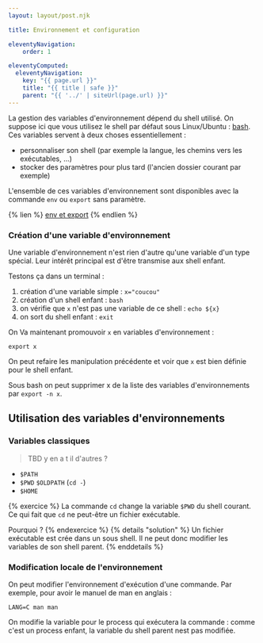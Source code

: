 ```yaml
---
layout: layout/post.njk

title: Environnement et configuration

eleventyNavigation:
    order: 1

eleventyComputed:
  eleventyNavigation:
    key: "{{ page.url }}"
    title: "{{ title | safe }}"
    parent: "{{ '../' | siteUrl(page.url) }}"
---
```


La gestion des variables d'environnement dépend du shell utilisé. On suppose ici que vous utilisez le shell par défaut sous Linux/Ubuntu : [bash](https://www.gnu.org/software/bash/). Ces variables servent à deux choses essentiellement :

- personnaliser son shell (par exemple la langue, les chemins vers les exécutables, ...)
- stocker des paramètres pour plus tard (l'ancien dossier courant par exemple)

L'ensemble de ces variables d'environnement sont disponibles avec la commande `env` ou `export` sans paramètre.

{% lien %}
[env et export](https://www.youtube.com/watch?v=1z6EUUl11qI&list=PLQqbP89HgbbY23Ab_vXGfLXHygquD7cAs&index=2)
{% endlien %}

### Création d'une variable d'environnement

Une variable d'environnement n'est rien d'autre qu'une variable d'un type spécial. Leur intérêt principal est d'être transmise aux shell enfant.

Testons ça dans un terminal :

1. création d'une variable simple : `x="coucou"`
2. création d'un shell enfant : `bash`
3. on vérifie que `x` n'est pas une variable de ce shell : `echo ${x}`
4. on sort du shell enfant : `exit`

On Va maintenant promouvoir `x` en variables d'environnement :

```
export x
```

On peut refaire les manipulation précédente et voir que `x` est bien définie pour le shell enfant.

Sous bash on peut supprimer x de la liste des variables d'environnements par `export -n x`.

## Utilisation des variables d'environnements

### Variables classiques

> TBD y en a t il d'autres ?

- `$PATH`
- `$PWD` `$OLDPATH` (`cd -`)
- `$HOME`

{% exercice %}
La commande `cd` change la variable `$PWD` du shell courant. Ce qui fait que `cd` ne peut-être un fichier exécutable.

Pourquoi ?
{% endexercice %}
{% details "solution" %}
Un fichier exécutable est crée dans un sous shell. Il ne peut donc modifier les variables de son shell parent.
{% enddetails %}

### Modification locale de l'environnement

On peut modifier l'environnement d'exécution d'une commande. Par exemple, pour avoir le manuel de man en anglais  :

```
LANG=C man man
```

On modifie la variable pour le process qui exécutera la commande : comme c'est un process enfant, la variable du shell parent nest pas modifiée.
